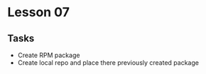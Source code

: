 # Lesson 07

## Tasks

- Create RPM package
- Create local repo and place there previously created package
